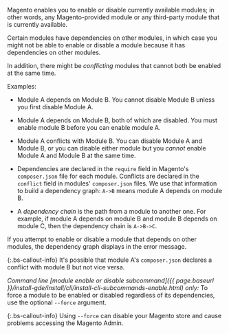 Magento enables you to enable or disable currently available modules; in other words, any Magento-provided module or any third-party module that is currently available.

Certain modules have dependencies on other modules, in which case you might not be able to enable or disable a module because it has dependencies on other modules.

In addition, there might be *conflicting* modules that cannot both be enabled at the same time.

Examples:

-  Module A depends on Module B. You cannot disable Module B unless you first disable Module A.

-  Module A depends on Module B, both of which are disabled. You must enable module B before you can enable module A.

-  Module A conflicts with Module B. You can disable Module A and Module B, or you can disable either module but you *cannot* enable Module A and Module B at the same time.

-  Dependencies are declared in the `require` field in Magento's `composer.json` file for each module. Conflicts are declared in the `conflict` field in modules' `composer.json` files. We use that information to build a dependency graph: `A->B` means module A depends on module B.

-  A *dependency chain* is the path from a module to another one. For example, if module A depends on module B and module B depends on module C, then the dependency chain is `A->B->C`.

If you attempt to enable or disable a module that depends on other modules, the dependency graph displays in the error message.

{:.bs-callout-info}
It's possible that module A's `composer.json` declares a conflict with module B but not vice versa.

*Command line [module enable or disable subcommand]({{ page.baseurl }}/install-gde/install/cli/install-cli-subcommands-enable.html) only:* To force a module to be enabled or disabled regardless of its dependencies, use the optional `--force` argument.

{:.bs-callout-info}
Using `--force` can disable your Magento store and cause problems accessing the Magento Admin.
